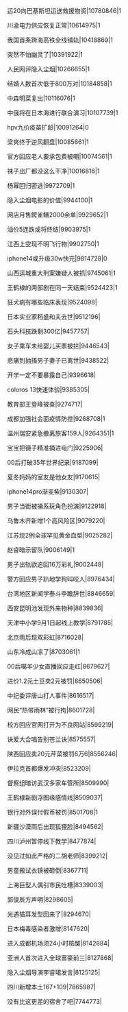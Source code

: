 运20向巴基斯坦运送救援物资|10780846|1

川渝电力供应恢复正常|10614975|1

我国首条跨海高铁全线铺轨|10418869|1

突然不怕幽灵了|10391922|1

人民网评隐入尘烟|10266655|1

结婚人数首次低于800万对|10184858|1

中森明菜复出|10116076|1

中俄将在日本海进行联合演习|10107739|1

hpv九价疫苗扩龄|10091264|0

梁爽终于逆风翻盘|10085661|1

官方回应老人要承包费被嘲|10074561|1

袜子出厂都没这么干净|10016816|1

杨幂回归密逃|9972709|1

隐入尘烟电影的价值|9944100|1

网店月售鳄雀鳝2000余单|9929652|1

油价5连跌或将终结|9903975|1

江西上空现不明飞行物|9902750|1

iphone14或升级30w快充|9814728|0

山西运城重大刑案嫌疑人被抓|9745061|1

王鹤棣的两部剧在同一天结束|9524423|1

狂犬病有哪些临床表现|9524098|

日本实业家稻盛和夫去世|9512196|

石头科技跌剩300亿|9457757|

女子乘车未给婴儿买票被拦|9446543|

悲痛到抽搐男子妻子已离世|9438522|

开学一定不要暴露自己|9396618|

coloros 13快速体验|9385305|

教育部王登峰被查|9274717|

成都加强社会面疫情防控|9268708|1

温州瑞安紧急撤离旅客159人|9264351|1

宝宝把镊子精准捅进电门|9225906|

00后打破35年世界纪录|9187099|

夏冬妈妈的室友是他女友|9170615|

iphone14pro渐变紫|9130307|

男子当街被捅系玩角色扮演|9122918|

乌鲁木齐新增1个高风险区|9079220|

江苏现2例全球罕见黄金血型|9025282|

赵睿暗示留队|9006149|1

男子出轨欲追回16万彩礼|9002448|

警方回应男子趴地学狗叫咬人|8976434|

台湾地区新闻学泰斗李瞻辞世|8846659|

西安昆明池发现外来物种|8839836|

天津中小学9月1日起线上教学|8791785|

北京雨后现双彩虹|8716028|

山东冷成山冻了|8703061|1

00后噶羊少女直播回应走红|8679627|

进价1.2元土豆卖2元被罚|8650506|

中纪委评唐山打人事件|8616517|

网民“热带雨林”被行拘|8601728|

校方回应官网打开为不良网站|8599219|

诀爱大合唱告别苍兰诀|8575557|

陕西回应卖20元芹菜被罚6万6|8556246|

伊拉克首都爆发冲突|8523209|

督察组暗访武汉多家车管所|8509990|

王鹤棣新剧浮图缘感情线|8509037|

银行对外误付假币被罚|8501708|1

新疆沙漠雨后出现狐狸脸|8494562|

四川泸州暂停线下教学|8477874|

没见过如此严格的二胡老师|8399212|

男童搬试衣镜被砸倒|8367711|

上海巨型人偶引市民吐槽|8339003|

郭俊辰方声明|8298605|

光遇猫耳发型回来了|8294670|

日本梅毒感染者激增|8147620|

进入成都机场须24小时核酸|8142884|

亚洲人首次进入全球富豪前三|8127868|

隐入尘烟导演李睿珺发言|8125125|

四川新增本土167+109|7865987|

没有比这更差的宿舍了吧|7744773|

